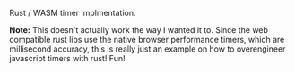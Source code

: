 Rust / WASM timer implmentation.

**Note:** This doesn't actually work the way I wanted it to. Since the web compatible rust libs use the native browser performance timers, which are millisecond accuracy, this is really just an example on how to overengineer javascript timers with rust! Fun!
